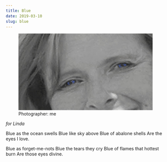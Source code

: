```yaml
---
title: Blue
date: 2019-03-10
slug: blue
---
```


<figure>
<img src="assets/blue.jpg" />
<figcaption>Photographer: me</figcaption>
</figure>

*for Linda*

<p class="poetry">Blue as the ocean swells
Blue like sky above
Blue of abalone shells 
Are the eyes I love.

Blue as forget-me-nots
Blue the tears they cry
Blue of flames that hottest burn
Are those eyes divine.</p>
